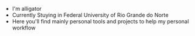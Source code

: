 - I'm alligator
- Currently Stuying in Federal University of Rio Grande do Norte
- Here you'll find mainly personal tools and projects to help my personal workflow
